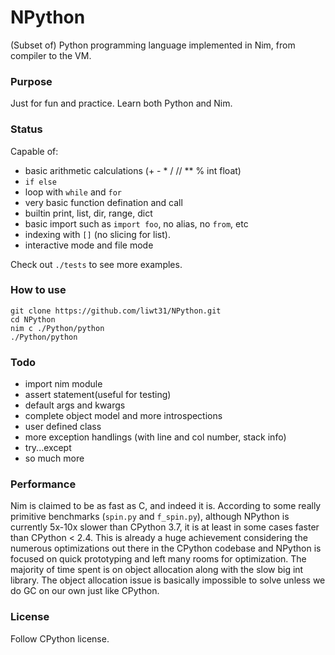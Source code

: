 # NPython

(Subset of) Python programming language implemented in Nim, from compiler to the VM.

### Purpose
Just for fun and practice. Learn both Python and Nim.


### Status
Capable of:
* basic arithmetic calculations (+ - * / // ** % int float)
* `if else`
* loop with `while` and `for`
* very basic function defination and call
* builtin print, list, dir, range, dict
* basic import such as `import foo`, no alias, no `from`, etc
* indexing with `[]` (no slicing for list).
* interactive mode and file mode

Check out `./tests` to see more examples.


### How to use
```
git clone https://github.com/liwt31/NPython.git
cd NPython
nim c ./Python/python
./Python/python
```

### Todo
* import nim module
* assert statement(useful for testing)
* default args and kwargs
* complete object model and more introspections
* user defined class
* more exception handlings (with line and col number, stack info)
* try...except
* so much more

### Performance
Nim is claimed to be as fast as C, and indeed it is. According to some really primitive benchmarks (`spin.py` and `f_spin.py`), although NPython is currently 5x-10x slower than CPython 3.7, it is at least in some cases faster than CPython < 2.4. This is already a huge achievement considering the numerous optimizations out there in the CPython codebase and NPython is focused on quick prototyping and left many rooms for optimization.
The majority of time spent is on object allocation along with the slow big int library. The object allocation issue is basically impossible to solve
unless we do GC on our own just like CPython. 


### License
Follow CPython license.

